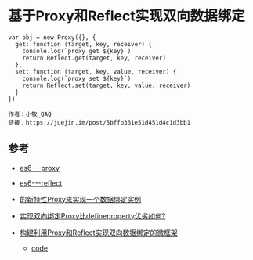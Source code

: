 # 基于Proxy和Reflect实现双向数据绑定


```
var obj = new Proxy({}, {
  get: function (target, key, receiver) {
    console.log(`proxy get ${key}`)
    return Reflect.get(target, key, receiver)
  },
  set: function (target, key, value, receiver) {
    console.log(`proxy set ${key}`)
    return Reflect.set(target, key, value, receiver)
  }
})

作者：小牧_QAQ
链接：https://juejin.im/post/5bffb361e51d451d4c1d3bb1

```



## 参考

- [es6---proxy](http://es6.ruanyifeng.com/#docs/proxy)
- [es6---reflect](http://es6.ruanyifeng.com/#docs/reflect)


- [的新特性Proxy来实现一个数据绑定实例](https://segmentfault.com/a/1190000007443611)

- [ 实现双向绑定Proxy比defineproperty优劣如何?](https://juejin.im/post/5acd0c8a6fb9a028da7cdfaf)
- [构建利用Proxy和Reflect实现双向数据绑定的微框架](https://www.jianshu.com/p/b46e846fb99a)
  - [code](https://github.com/aircloud/Polar.js)
